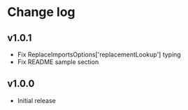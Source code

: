 # Change log

## v1.0.1
- Fix ReplaceImportsOptions['replacementLookup'] typing
- Fix README sample section

## v1.0.0
- Initial release
